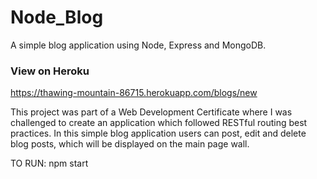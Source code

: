 # Node_Blog
A simple blog application using Node, Express and MongoDB.

### View on Heroku
https://thawing-mountain-86715.herokuapp.com/blogs/new

This project was part of a Web Development Certificate where I was challenged to create an application which followed RESTful routing best practices.
In this simple blog application users can post, edit and delete blog posts, which will be displayed on the main page wall.

TO RUN: npm start
